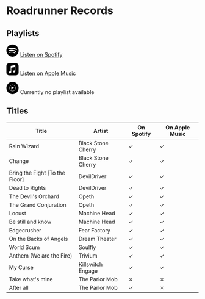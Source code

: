 # Roadrunner Records

## Playlists

<div>

<img src="../.assets/spotify.svg" alt="Spotify" width="32" height="32" /> [Listen on Spotify](https://open.spotify.com/playlist/2ceDVb1QscQGDZhbVPkZEo)

<img src="../.assets/applemusic.svg" alt="Spotify" width="32" height="32" /> [Listen on Apple Music](https://itunes.apple.com/de/playlist/pl.u-2xGLTLzGvDb)

<img src="../.assets/youtubemusic.svg" alt="Spotify" width="32" height="32" /> Currently no playlist available
</div>

## Titles

| Title                          | Artist             | On Spotify | On Apple Music |
| ------------------------------ | ------------------ | ---------- | -------------- |
| Rain Wizard                    | Black Stone Cherry | ✓          | ✓              |
| Change                         | Black Stone Cherry | ✓          | ✓              |
| Bring the Fight [To the Floor] | DevilDriver        | ✓          | ✓              |
| Dead to Rights                 | DevilDriver        | ✓          | ✓              |
| The Devil's Orchard            | Opeth              | ✓          | ✓              |
| The Grand Conjuration          | Opeth              | ✓          | ✓              |
| Locust                         | Machine Head       | ✓          | ✓              |
| Be still and know              | Machine Head       | ✓          | ✓              |
| Edgecrusher                    | Fear Factory       | ✓          | ✓              |
| On the Backs of Angels         | Dream Theater      | ✓          | ✓              |
| World Scum                     | Soulfly            | ✓          | ✓              |
| Anthem (We are the Fire)       | Trivium            | ✓          | ✓              |
| My Curse                       | Killswitch Engage  | ✓          | ✓              |
| Take what's mine               | The Parlor Mob     | ✗          | ✗              |
| After all                      | The Parlor Mob     | ✓          | ✗              |

